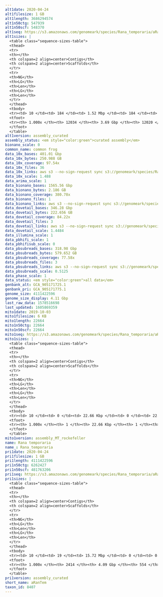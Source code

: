 ```yaml
---
alt1date: 2020-04-24
alt1filesize: 1 GB
alt1length: 3686294574
alt1n50ctg: 547939
alt1n50scf: 548370
alt1seq: https://s3.amazonaws.com/genomeark/species/Rana_temporaria/aRanTem1/assembly_curated/aRanTem1.alt.cur.20200424.fasta.gz
alt1sizes: |
  <table class="sequence-sizes-table">
  <thead>
  <tr>
  <th></th>
  <th colspan=2 align=center>Contigs</th>
  <th colspan=2 align=center>Scaffolds</th>
  </tr>
  <tr>
  <th>NG</th>
  <th>LG</th>
  <th>Len</th>
  <th>LG</th>
  <th>Len</th>
  </tr>
  </thead>
  <tbody>
  <tr><td> 10 </td><td> 184 </td><td> 1.52 Mbp </td><td> 184 </td><td> 1.52 Mbp </td></tr>  <tr><td> 20 </td><td> 475 </td><td> 1.09 Mbp </td><td> 475 </td><td> 1.09 Mbp </td></tr>  <tr><td> 30 </td><td> 863 </td><td> 0.85 Mbp </td><td> 863 </td><td> 0.85 Mbp </td></tr>  <tr><td> 40 </td><td> 1350 </td><td> 0.68 Mbp </td><td> 1350 </td><td> 0.68 Mbp </td></tr>  <tr style="background-color:#cccccc;"><td> 50 </td><td> 1960 </td><td> 0.55 Mbp </td><td> 1959 </td><td> 0.55 Mbp </td></tr>  <tr><td> 60 </td><td> 2702 </td><td> 0.45 Mbp </td><td> 2701 </td><td> 0.45 Mbp </td></tr>  <tr><td> 70 </td><td> 3625 </td><td> 0.35 Mbp </td><td> 3624 </td><td> 0.35 Mbp </td></tr>  <tr><td> 80 </td><td> 4851 </td><td> 0.25 Mbp </td><td> 4849 </td><td> 0.25 Mbp </td></tr>  <tr><td> 90 </td><td> 6815 </td><td> 0.14 Mbp </td><td> 6811 </td><td> 0.14 Mbp </td></tr>  <tr><td> 100 </td><td> 12033 </td><td> 287  bp </td><td> 12019 </td><td> 287  bp </td></tr>  </tbody>
  <tfoot>
  <tr><th> 1.000x </th><th> 12034 </th><th> 3.69 Gbp </th><th> 12020 </th><th> 3.69 Gbp </th></tr>
  </tfoot>
  </table>
alt1version: assembly_curated
assembly_status: <em style="color:green">curated assembly</em>
bionano_scale: 0
common_name: common frog
data_10x_bases: 401.01 Gbp
data_10x_bytes: 250.988 GB
data_10x_coverage: 97.54x
data_10x_files: 36
data_10x_links: aws s3 --no-sign-request sync s3://genomeark/species/Rana_temporaria/aRanTem1/genomic_data/10x/ .<br>
data_10x_scale: 1.488
data_arima_scale: 1
data_bionano_bases: 1565.56 Gbp
data_bionano_bytes: 2.186 GB
data_bionano_coverage: 380.78x
data_bionano_files: 1
data_bionano_links: aws s3 --no-sign-request sync s3://genomeark/species/Rana_temporaria/aRanTem1/genomic_data/bionano/ .<br>
data_dovetail_bases: 346.28 Gbp
data_dovetail_bytes: 222.656 GB
data_dovetail_coverage: 84.22x
data_dovetail_files: 3
data_dovetail_links: aws s3 --no-sign-request sync s3://genomeark/species/Rana_temporaria/aRanTem1/genomic_data/dovetail/ .<br>
data_dovetail_scale: 1.4484
data_illumina_scale: 1
data_pbhifi_scale: 1
data_pbhifisub_scale: 0
data_pbsubreads_bases: 318.98 Gbp
data_pbsubreads_bytes: 579.652 GB
data_pbsubreads_coverage: 77.58x
data_pbsubreads_files: 3
data_pbsubreads_links: aws s3 --no-sign-request sync s3://genomeark/species/Rana_temporaria/aRanTem1/genomic_data/pacbio/ . --exclude "*ccs*bam*"<br>
data_pbsubreads_scale: 0.5125
data_phase_scale: 1
data_status: <em style="color:green">all data</em>
genbank_alt: GCA_905171725.1
genbank_pri: GCA_905171775.1
genome_size: 4111422596
genome_size_display: 4.11 Gbp
last_raw_data: 1578516698
last_updated: 1605869359
mito1date: 2019-10-03
mito1filesize: 6 KB
mito1length: 22664
mito1n50ctg: 22664
mito1n50scf: 22664
mito1seq: https://s3.amazonaws.com/genomeark/species/Rana_temporaria/aRanTem1/assembly_MT_rockefeller/aRanTem1.MT.20191003.fasta.gz
mito1sizes: |
  <table class="sequence-sizes-table">
  <thead>
  <tr>
  <th></th>
  <th colspan=2 align=center>Contigs</th>
  <th colspan=2 align=center>Scaffolds</th>
  </tr>
  <tr>
  <th>NG</th>
  <th>LG</th>
  <th>Len</th>
  <th>LG</th>
  <th>Len</th>
  </tr>
  </thead>
  <tbody>
  <tr><td> 10 </td><td> 0 </td><td> 22.66 Kbp </td><td> 0 </td><td> 22.66 Kbp </td></tr>  <tr><td> 20 </td><td> 0 </td><td> 22.66 Kbp </td><td> 0 </td><td> 22.66 Kbp </td></tr>  <tr><td> 30 </td><td> 0 </td><td> 22.66 Kbp </td><td> 0 </td><td> 22.66 Kbp </td></tr>  <tr><td> 40 </td><td> 0 </td><td> 22.66 Kbp </td><td> 0 </td><td> 22.66 Kbp </td></tr>  <tr style="background-color:#cccccc;"><td> 50 </td><td> 0 </td><td style="background-color:#ff8888;"> 22.66 Kbp </td><td> 0 </td><td style="background-color:#ff8888;"> 22.66 Kbp </td></tr>  <tr><td> 60 </td><td> 0 </td><td> 22.66 Kbp </td><td> 0 </td><td> 22.66 Kbp </td></tr>  <tr><td> 70 </td><td> 0 </td><td> 22.66 Kbp </td><td> 0 </td><td> 22.66 Kbp </td></tr>  <tr><td> 80 </td><td> 0 </td><td> 22.66 Kbp </td><td> 0 </td><td> 22.66 Kbp </td></tr>  <tr><td> 90 </td><td> 0 </td><td> 22.66 Kbp </td><td> 0 </td><td> 22.66 Kbp </td></tr>  <tr><td> 100 </td><td> 0 </td><td> 22.66 Kbp </td><td> 0 </td><td> 22.66 Kbp </td></tr>  </tbody>
  <tfoot>
  <tr><th> 1.000x </th><th> 1 </th><th> 22.66 Kbp </th><th> 1 </th><th> 22.66 Kbp </th></tr>
  </tfoot>
  </table>
mito1version: assembly_MT_rockefeller
name: Rana temporaria
name_: Rana_temporaria
pri1date: 2020-04-24
pri1filesize: 1 GB
pri1length: 4111422596
pri1n50ctg: 6262427
pri1n50scf: 481763206
pri1seq: https://s3.amazonaws.com/genomeark/species/Rana_temporaria/aRanTem1/assembly_curated/aRanTem1.pri.cur.20200424.fasta.gz
pri1sizes: |
  <table class="sequence-sizes-table">
  <thead>
  <tr>
  <th></th>
  <th colspan=2 align=center>Contigs</th>
  <th colspan=2 align=center>Scaffolds</th>
  </tr>
  <tr>
  <th>NG</th>
  <th>LG</th>
  <th>Len</th>
  <th>LG</th>
  <th>Len</th>
  </tr>
  </thead>
  <tbody>
  <tr><td> 10 </td><td> 19 </td><td> 15.72 Mbp </td><td> 0 </td><td> 0.69 Gbp </td></tr>  <tr><td> 20 </td><td> 49 </td><td> 11.71 Mbp </td><td> 1 </td><td> 0.54 Gbp </td></tr>  <tr><td> 30 </td><td> 88 </td><td> 9.46 Mbp </td><td> 2 </td><td> 495.42 Mbp </td></tr>  <tr><td> 40 </td><td> 136 </td><td> 7.56 Mbp </td><td> 2 </td><td> 495.42 Mbp </td></tr>  <tr style="background-color:#cccccc;"><td> 50 </td><td> 196 </td><td style="background-color:#88ff88;"> 6.26 Mbp </td><td> 3 </td><td style="background-color:#88ff88;"> 481.76 Mbp </td></tr>  <tr><td> 60 </td><td> 273 </td><td> 4.43 Mbp </td><td> 4 </td><td> 429.35 Mbp </td></tr>  <tr><td> 70 </td><td> 380 </td><td> 3.28 Mbp </td><td> 6 </td><td> 212.59 Mbp </td></tr>  <tr><td> 80 </td><td> 534 </td><td> 2.15 Mbp </td><td> 8 </td><td> 184.30 Mbp </td></tr>  <tr><td> 90 </td><td> 791 </td><td> 1.14 Mbp </td><td> 10 </td><td> 153.78 Mbp </td></tr>  <tr><td> 100 </td><td> 2413 </td><td> 100  bp </td><td> 553 </td><td> 563  bp </td></tr>  </tbody>
  <tfoot>
  <tr><th> 1.000x </th><th> 2414 </th><th> 4.09 Gbp </th><th> 554 </th><th> 4.11 Gbp </th></tr>
  </tfoot>
  </table>
pri1version: assembly_curated
short_name: aRanTem
taxon_id: 8407
---
```

